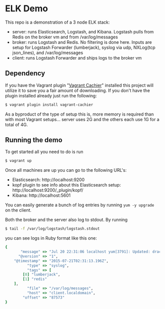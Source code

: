 # ELK Demo

This repo is a demonstration of a 3 node ELK stack:
* server: runs Elasticsearch, Logstash, and Kibana. Logstash pulls from Redis
  on the broker vm and from /var/log/messages
* broker: runs Logstash and Redis. No filtering is done here. Inputs are setup
  for Logstash Forwarder (lumberjack), syslog via udp, NXLog(tcp json_lines),
  and /var/log/messages
* client: runs Logstash Forwarder and ships logs to the broker vm

## Dependency

If you have the Vagrant plugin
"[Vagrant Cachier](https://github.com/fgrehm/vagrant-cachier)" installed this
project will utilize it to save you a fair amount of downloading. If you don't
have the plugin installed already just run the following:

```bash
$ vagrant plugin install vagrant-cachier
```

As a byproduct of the type of setup this is, more memory is required than with
most Vagrant setups... server uses 2G and the others each use 1G for a total of
4G.

## Running the demo

To get started all you need to do is run

```bash
$ vagrant up
```

Once all machines are up you can go to the following URL's:
* Elasticsearch: http://localhost:9200
* kopf plugin to see info about this Elasticsearch setup:
  http://localhost:9200/_plugin/kopf/
* Kibana: http://localhost:5601

You can easily generate a bunch of log entries by running `yum -y upgrade`
on the client.

Both the broker and the server also log to stdout. By running

```bash
$ tail -f /var/log/logstash/logstash.stdout
```

you can see logs in Ruby format like this one:

```ruby
{
       "message" => "Jul 20 22:31:06 localhost yum[3791]: Updated: dracut-kernel-004-356.el6_6.3.noarch",
      "@version" => "1",
    "@timestamp" => "2015-07-21T02:31:13.196Z",
          "type" => "syslog",
          "tags" => [
        [0] "lumberjack",
        [1] "redis"
    ],
          "file" => "/var/log/messages",
          "host" => "client.localdomain",
        "offset" => "87573"
}
```
